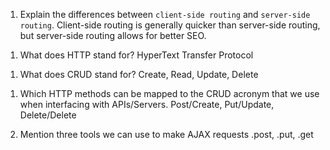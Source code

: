 1.  Explain the differences between `client-side routing` and `server-side routing`.
    Client-side routing is generally quicker than server-side routing, but server-side routing allows for better SEO.

1)  What does HTTP stand for?
    HyperText Transfer Protocol

1.  What does CRUD stand for?
    Create, Read, Update, Delete

1)  Which HTTP methods can be mapped to the CRUD acronym that we use when interfacing with APIs/Servers.
    Post/Create, Put/Update, Delete/Delete

1)  Mention three tools we can use to make AJAX requests
    .post, .put, .get
